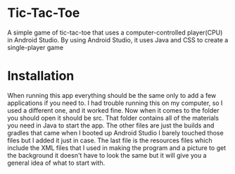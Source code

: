 # Tic-Tac-Toe
A simple game of tic-tac-toe that uses a computer-controlled player(CPU) in Android Studio. By using Android Studio, it uses Java
and CSS to create a single-player game 

# Installation 
When running this app everything should be the same only to add a few applications if you need to. I had trouble running this on my computer, so I used a different one, and it worked fine. Now when it comes to the folder you should open it should be src. That folder contains all of the materials you need in Java to start the app. The other files are just the builds and gradles that came when I booted up Android Studio I barely touched those files but I added it just in case. The last file is the resources files which include the XML files that I used in making the program and a picture to get the background it doesn't have to look the same but it will give you a general idea of what to start with.
